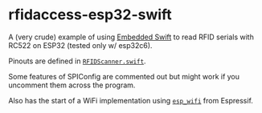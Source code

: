 # rfidaccess-esp32-swift

A (very crude) example of using [Embedded Swift](https://www.swift.org/getting-started/embedded-swift/) to read RFID serials with RC522 on ESP32 (tested only w/ esp32c6).

Pinouts are defined in [`RFIDScanner.swift`](main/RFIDScanner.swift).

Some features of SPIConfig are commented out but might work if you uncomment them across the program.

Also has the start of a WiFi implementation using [`esp_wifi`](https://docs.espressif.com/projects/esp-idf/en/stable/esp32/api-reference/network/esp_wifi.html) from Espressif.
